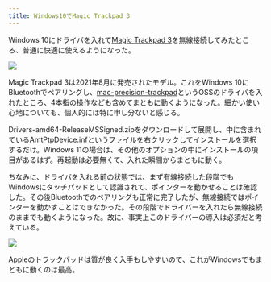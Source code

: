 ```yaml
---
title: Windows10でMagic Trackpad 3
---
```

Windows 10にドライバを入れて[Magic Trackpad 3](https://www.amazon.co.jp/dp/B09BTT6FJ9)を無線接続してみたところ、普通に快適に使えるようになった。

![](https://lh3.googleusercontent.com/docs/ADP-6oH-aTQKWJ3e-Dbov2Oimo9Yohg3jbYnxXL5IfcskdXaf1OSC8S-WAG0wuqrSCLkk3BS3gHYSlRkRzXsaKNQRdq-PxUe2drwohKPEFtBrKvasQWp6ynCo-t10gaK4rh18twTgvjYsnL0HmXxU18WYiEkXLbGAlY5bBXVQiPf1l3G_LZLb4Uly42ZwPA-krRYjNTmfRa9wVCCNbsr5-2MjYhiyNU0Vkty2kQ6D1uRR23OYd_elr9J7WjdM0F_uilLrPuDvVREg0AscEywXZ9SNG-W7k34IIE1eSlh1ALMbxIQkvoUTuMO7Hc04SPah1ASSYwxe9jb_-Lq21bBSiB9RGXwJr6T75c94EKOCrc0kbU2z5AaT_1Sk1D4jjZnKoDR0pldBPTY95DU10T7Kw73KNYIWnYAz-V5tTMUr2xMSKSPY2O6yKFLR_jUdbQmryYZaWQci-Y7DKZL3ewrs9mgPv5d8KwE7DfttEMht5CHS188XmiYyd9HQG7GlI3ykfYZ4ysnR7FRZCOaLrLvXGavdbH7YswZqjIxs3xfPQq5ipggUKVrNhIwgrVAVbZb3OIKB-4P_UUMHh6f7YFS3WRQqQrtI_ybTLAVX9SH0lL2ELOpGDih_a_7pbZlHJKfFYQJeLz-hTvb1CRak_eI_cT-TcR5TuiyuINuphqcj9oan2qfpxYByzwcctowVtp0h_jwPK6zHqpR6B3C7ovrjxgiR0gqbawtmiB9T8C6X5T7msKRw46UHt_ZUpzLGDMgBICI5G3-BOWhmBigXOCQioM_zKkFY_IebPsg5yF7_DOoXmbOKiTYYwM0Uzt1QG9IwpIKHAr1HxpeeVQAunmf5zWukLW5rpEF8t2tO8K0HsL2kFrcDPzoF2iwADOu36Ro_3Z98fTAORinCrLRiyF9HHiuR7hSMZ_QoSu0yOMFeepIhNNhaW8mEBkWLBh4niML_9VYJ_iQ87qU2kXYliaLaDJ7rom27aqrtkT9E2LB-fBI_UpzhMuS_g1OGAvl0s_GU1hHUKpWFfl_p3zdCBymOdZAZsXF1Vzf-eApQs_rBsDA2l8HDnLlQ87lS6QrEDJixfvqYm3Cq48F29POObGXHe08jV6gKcViuhQraP67v3saG4ZUCueH7ovYwx8IkiOlYqcXKzW4LbTSAVZWTKE9xH8s0qwasZsyTUroI8lEB1xHbvIO0LnhYKExOk_DP7Nx6UXVCWvW1fqoyQudy2tkaQ6jbcUegcuEkpFN1BZUE01a7yPY194_dw)

Magic Trackpad 3は2021年8月に発売されたモデル。これをWindows 10にBluetoothでペアリングし、[mac-precision-trackpad](https://github.com/imbushuo/mac-precision-touchpad)というOSSのドライバを入れたところ、4本指の操作なども含めてまともに動くようになった。細かい使い心地についても、個人的には特に申し分ないと感じる。

Drivers-amd64-ReleaseMSSigned.zipをダウンロードして展開し、中に含まれているAmtPtpDevice.infというファイルを右クリックしてインストールを選択するだけ。Windows 11の場合は、その他のオプションの中にインストールの項目があるはず。再起動は必要無くて、入れた瞬間からまともに動く。

ちなみに、ドライバを入れる前の状態では、まず有線接続した段階でもWindowsにタッチパッドとして認識されて、ポインターを動かせることは確認した。その後Bluetoothでのペアリングも正常に完了したが、無線接続ではポインターを動かすことはできなかった。その段階でドライバーを入れたら無線接続のままでも動くようになった。故に、事実上このドライバーの導入は必須だと考えている。

![](https://lh3.googleusercontent.com/docs/ADP-6oEUlbPlR1v5gyOKTFmTMjeYXb1nURJy80cihO1vylyJnncg-Nst7ndIiHlE9lpCkgyFXMGkb-HbpwVlAOIdsGXUh9Bd_b0jYqSsG-IkPY0IjhLWKZ5Oq9apJCa5vnp7jt3LAEWDjzUzDSRfwTxvQtsM0loqUVN9Qn5MD7EVXT6W9aC_V1W4ox_ViaLdTR0s3Ji5zYVLQgvNAr1yPQpOMHbicXj_ck3SXCanW9L3BgZc-nVp-C_mwhXKnWx5oS1Vxctkev89D9MSDzVb92F0hb1yZ0k0D9h9f9hvAvi1Bv-D9RbTSBK2Iz4t86mL71h84-87HO3ejDAMe_Snpm5C0OALsaKo1Js5N6JrzUzGausd83rbBKo4rQoGYoUcfpTANUjO0trSMv49SR6l-K85RK-BzcKxyOCHNr7PcFbN3Kb6_cNrLd7vrXSKZ8eWeu20qGJxR-z7ZD2RiL0w_LoRAhFz9cDfx6McQrFXoz2QvgDHDpoodjouo5RYzK9NxMngGCPBw8eNN9nC2X-2dkXcHcCruY2q_xj2Eotrr6Kag1v3M4GQcLqRSS1mYafaQB__zqGJael5yU11w1IzyfEwgeHK5w5mL6-q9ZRfyKg_fwjBaqs6v3krkaR1H7UvzD2hZdO0sMChT0ETjE3mdRNgH1PoEXpkfClD9Q8dkPC0EPSFj7muaWGG77ALNhWufpUx81YTwyTMQbjIt1qkNbbVt9Yy24q2ewD-PwHXdVUPrjnifHqBAIQPcJJNqJ-sT_Lgsdg6oh3fT0vF0csT84_pE3TcOxTW4WmFKLSWA-Q4Egy822NCl5EozwxnC7XZzk1KyITQw1IUr0FF1KwOSVP0UJfzFIRxdd87_Hvan92tFqPwW3_Cu8kzg74vcOJwiz4tEdE_wsy7PAVub5neAUP9wbIKn3E44evW4OrUHV7981N2pS_oAkRR1IkiGlYef4bXJCC_u8x0rLW8CWy2nM0v14LvYwGRsp_tsISGx6VuUARFXhytQgn3aEALY6ohkSeWCcDDd6dy7715FA27Pjo8TLlikOOZsPMV_BmWLr1v7aUdzGW8cLb8eCOuonXqDjzUfHMd1-vvKemrYskjWHvuqU4r8x5cajS1riPGIsV0eLoJp5tCNl5og1-iqSk2zCqTOi-X763TJCE2jSAc7RinbzIYLwRA0B9yGtKq_kkB4b-xls7UVlOjD3smI3l4juUXQnpnUH4rAuOUsUBNkFFz5hsEub8eTPU_lCe7fTrApqduApAVdA)

Appleのトラックパッドは質が良く入手もしやすいので、これがWindowsでもまともに動くのは最高。
